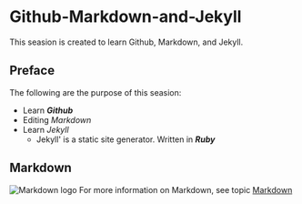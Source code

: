 # Github-Markdown-and-Jekyll
This seasion is created to learn Github, Markdown, and Jekyll.

## Preface
The following are the purpose of this seasion:
- Learn _**Github**_
- Editing _Markdown_
- Learn _Jekyll_
  -  Jekyll' is a static site generator. Written in _**Ruby**_

## Markdown
![Markdown logo](http://kirkstrobeck.github.io/whatismarkdown.com/img/markdown.png)
For more information on Markdown, see topic [Markdown](topics/markdown.md#Markdown)
